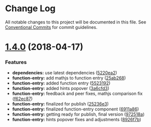 # Change Log

All notable changes to this project will be documented in this file.
See [Conventional Commits](https://conventionalcommits.org) for commit guidelines.

<a name="1.4.0"></a>
# [1.4.0](https://github.com/pie-framework/pie-elements/compare/v1.3.0...v1.4.0) (2018-04-17)


### Features

* **dependencies:** use latest dependencies ([5220ea2](https://github.com/pie-framework/pie-elements/commit/5220ea2))
* **function-entry:** add mathjs to function entry ([25ab268](https://github.com/pie-framework/pie-elements/commit/25ab268))
* **function-entry:** added function entry ([5523192](https://github.com/pie-framework/pie-elements/commit/5523192))
* **function-entry:** added hints popover ([3a6cfd3](https://github.com/pie-framework/pie-elements/commit/3a6cfd3))
* **function-entry:** feedback and peer fixes, mathjs comparison fix ([f62ec87](https://github.com/pie-framework/pie-elements/commit/f62ec87))
* **function-entry:** finalized for publish ([25236e3](https://github.com/pie-framework/pie-elements/commit/25236e3))
* **function-entry:** finalized function-entry component ([6911a86](https://github.com/pie-framework/pie-elements/commit/6911a86))
* **function-entry:** getting ready for publish, final version ([972518a](https://github.com/pie-framework/pie-elements/commit/972518a))
* **function-entry:** hints popover fixes and adjustments ([8926f7b](https://github.com/pie-framework/pie-elements/commit/8926f7b))
